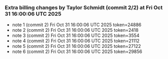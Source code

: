 
### Extra billing changes by Taylor Schmidt (commit 2/2) at Fri Oct 31 16:00:06 UTC 2025
* note 1 (commit 2) Fri Oct 31 16:00:06 UTC 2025 token=24886
* note 2 (commit 2) Fri Oct 31 16:00:06 UTC 2025 token=2418
* note 3 (commit 2) Fri Oct 31 16:00:06 UTC 2025 token=3554
* note 4 (commit 2) Fri Oct 31 16:00:06 UTC 2025 token=21112
* note 5 (commit 2) Fri Oct 31 16:00:06 UTC 2025 token=27122
* note 6 (commit 2) Fri Oct 31 16:00:06 UTC 2025 token=29856

